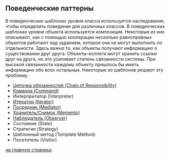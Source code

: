 Поведенческие паттерны
-------------------------
В поведенческих шаблонах уровня класса используется наследование, чтобы определить поведение для различных классов. 
В поведенческих шаблонах уровня объекта используется композиция. Некоторые из них описывают, как с помощью 
кооперации несколько равноправных объектов работают над заданием, которое они не могут выполнить по отдельности. 
Здесь важно то, как объекты получают информацию о существовании друг друга. 
Объекты-коллеги могут хранить ссылки друг на друга, но это усиливает степень связанности системы. 
При высокой связанности каждому объекту пришлось бы иметь информацию обо всех остальных.
Некоторые из шаблонов решают эту проблему.

 - [Цепочка обязанностей (Chain of Responsibility)](https://github.com/EvgeniyShipov/patterns/tree/master/src/main/java/ru/shipov/patterns/behavioral/Chain_of_Responsibility)
 - [Команда (Command)](https://github.com/EvgeniyShipov/patterns/tree/master/src/main/java/ru/shipov/patterns/behavioral/Command)
 - Интерпритатор (Interpreter)
 - [Итератор (Iterator)](https://github.com/EvgeniyShipov/patterns/tree/master/src/main/java/ru/shipov/patterns/behavioral/Iterator)
 - [Посредник (Mediator)](https://github.com/EvgeniyShipov/patterns/tree/master/src/main/java/ru/shipov/patterns/behavioral/Mediator)
 - [Хранитель/Снимок (Memento)](https://github.com/EvgeniyShipov/patterns/tree/master/src/main/java/ru/shipov/patterns/behavioral/Memento)
 - [Наблюдатель (Observer)](https://github.com/EvgeniyShipov/patterns/tree/master/src/main/java/ru/shipov/patterns/behavioral/Observer)
 - Состояние (State)
 - Стратегия (Strategy)
 - Шаблонный метод (Template Method)
 - Посетитель (Visitor)
 
 [на главную страницу](https://github.com/EvgeniyShipov/patterns)
